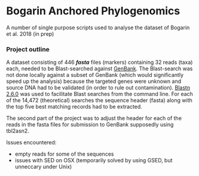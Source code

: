 # Bogarin Anchored Phylogenomics
A number of single purpose scripts used to analyse the dataset of Bogarin et al. 2018 (in prep)

### Project outline
A dataset consisting of 446 **_fasta_** files (markers) containing 32 reads (taxa) each, needed to be Blast-searched against [GenBank][nBlast]. The Blast-search was not done
locally against a subset of GenBank (which would significantly speed up the analysis) because the targeted genes were unknown and source DNA had to be validated (in order to rule out contamination). [Blastn 2.6.0][BlastCmndline] was used to facilitate Blast searches from the command line. For each of the 14,472 (theoretical) searches the sequence header (fasta) along with the top five best matching records had to be extracted.

The second part of the project was to adjust the header for each of the reads in the fasta files for submission to GenBank supposedly using tbl2asn2.

Issues encountered:  
 * empty reads for some of the sequences
 * issues with SED on OSX (temporarily solved by using GSED, but unneccary under Unix)






[nBlast]:https://blast.ncbi.nlm.nih.gov/Blast.cgi?PROGRAM=blastn&PAGE_TYPE=BlastSearch&LINK_LOC=blasthome
[BlastCmndline]:https://www.ncbi.nlm.nih.gov/books/NBK52640/
